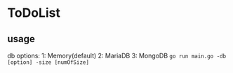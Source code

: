 # ToDoList
## usage
db options:
1: Memory(default)
2: MariaDB
3: MongoDB
`go run main.go -db [option] -size [numOfSize]`
